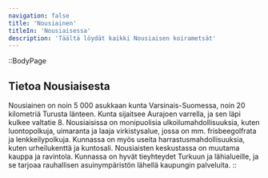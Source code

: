 ```yaml
---
navigation: false
title: 'Nousiainen'
titleIn: 'Nousiaisessa'
description: 'Täältä löydät kaikki Nousiaisen koirametsät'
---
```


::BodyPage
## Tietoa Nousiaisesta
Nousiainen on noin 5 000 asukkaan kunta Varsinais-Suomessa, noin 20 kilometriä Turusta länteen. Kunta sijaitsee Aurajoen varrella, ja sen läpi kulkee valtatie 8. Nousiaisissa on monipuolisia ulkoilumahdollisuuksia, kuten luontopolkuja, uimaranta ja laaja virkistysalue, jossa on mm. frisbeegolfrata ja lenkkeilypolkuja. Kunnassa on myös useita harrastusmahdollisuuksia, kuten urheilukenttä ja kuntosali. Nousiaisten keskustassa on muutama kauppa ja ravintola. Kunnassa on hyvät tieyhteydet Turkuun ja lähialueille, ja se tarjoaa rauhallisen asuinympäristön lähellä kaupungin palveluita.
::